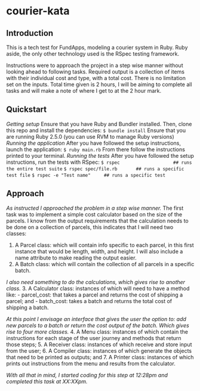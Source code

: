 # courier-kata

## Introduction
This is a tech test for FundApps, modeling a courier system in Ruby.  Ruby aside, the only other technology used is the RSpec testing framework.

Instructions were to approach the project in a step wise manner without looking ahead to following tasks.
Required output is a collection of items with their individual cost and type, with a total cost.  There is no limitation set on the inputs.
Total time given is 2 hours, I will be aiming to complete all tasks and will make a note of where I get to at the 2 hour mark.

## Quickstart
_Getting setup_
Ensure that you have Ruby and Bundler installed.  Then, clone this repo and install the dependencies:
`$ bundle install`
Ensure that you are running Ruby 2.5.0 (you can use RVM to manage Ruby versions)
_Running the application_
After you have followed the setup instructions, launch the application:
`$ ruby main.rb`
From there follow the instructions printed to your terminal.
_Running the tests_
After you have followed the setup instructions, run the tests with RSpec:
`$ rspec                    ## runs the entire test suite`
`$ rspec spec/file.rb       ## runs a specific test file`
`$ rspec -e "Test name"     ## runs a specific test`

## Approach
_As instructed I approached the problem in a step wise manner._
The first task was to implement a simple cost calculator based on the size of the parcels.
I know from the output requirements that the calculation needs to be done on a collection of parcels, this indicates that I will need two classes:
1. A Parcel class: which will contain info specific to each parcel, in this first instance that would be length, width, and height.  I will also include a name attribute to make reading the output easier.
2. A Batch class: which will contain the collection of all parcels in a specific batch.

_I also need something to do the calculations, which gives rise to another class._
3. A Calculator class: instances of which will need to have a method like:
    - parcel_cost: that takes a parcel and returns the cost of shipping a parcel; and
    - batch_cost: takes a batch and returns the total cost of shipping a batch.

_At this point I envisage an interface that gives the user the option to: add new parcels to a batch or return the cost output of the batch. Which gives rise to four more classes._
4. A Menu class: instances of which contain the instructions for each stage of the user journey and methods that return those steps;
5. A Receiver class: instances of which receive and store input from the user;
6. A Compiler class: instances of which generate the objects that need to be printed as outputs; and
7. A Printer class: instances of which prints out instructions from the menu and results from the calculator.

_With all that in mind, I started coding for this step at 12:28pm and completed this task at XX:XXpm._
